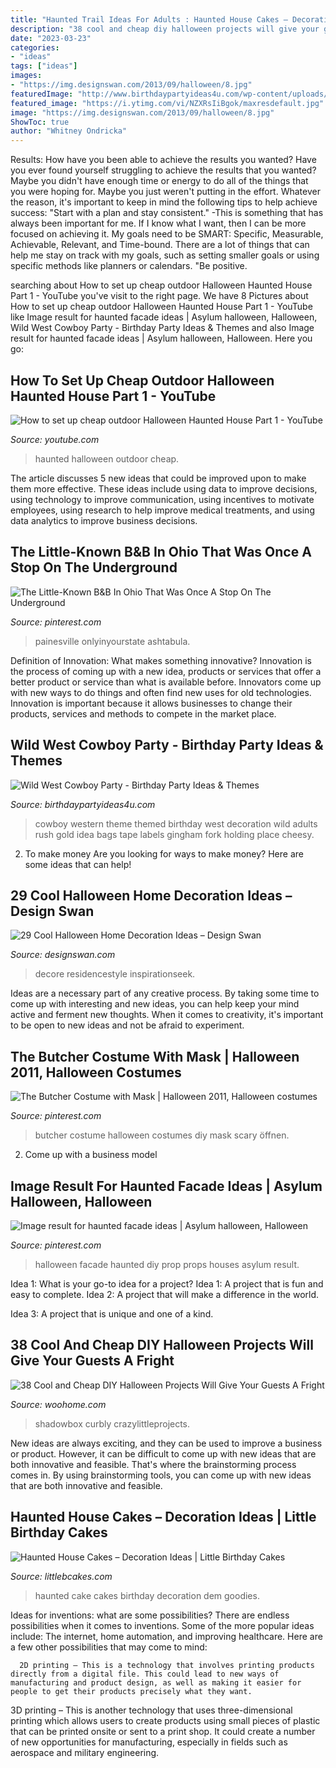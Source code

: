 ```yaml
---
title: "Haunted Trail Ideas For Adults : Haunted House Cakes – Decoration Ideas"
description: "38 cool and cheap diy halloween projects will give your guests a fright"
date: "2023-03-23"
categories:
- "ideas"
tags: ["ideas"]
images:
- "https://img.designswan.com/2013/09/halloween/8.jpg"
featuredImage: "http://www.birthdaypartyideas4u.com/wp-content/uploads/2015/01/cowboy-themed-labels-550x366.jpg"
featured_image: "https://i.ytimg.com/vi/NZXRsIiBgok/maxresdefault.jpg"
image: "https://img.designswan.com/2013/09/halloween/8.jpg"
ShowToc: true
author: "Whitney Ondricka"
---
```



Results: How have you been able to achieve the results you wanted?
Have you ever found yourself struggling to achieve the results that you wanted? Maybe you didn't have enough time or energy to do all of the things that you were hoping for. Maybe you just weren't putting in the effort. Whatever the reason, it's important to keep in mind the following tips to help achieve success: 
"Start with a plan and stay consistent." -This is something that has always been important for me. If I know what I want, then I can be more focused on achieving it. My goals need to be SMART: Specific, Measurable, Achievable, Relevant, and Time-bound. There are a lot of things that can help me stay on track with my goals, such as setting smaller goals or using specific methods like planners or calendars. 
"Be positive.

	

		
searching about How to set up cheap outdoor Halloween Haunted House Part 1 - YouTube you've visit to the right page. We have 8 Pictures about How to set up cheap outdoor Halloween Haunted House Part 1 - YouTube like Image result for haunted facade ideas | Asylum halloween, Halloween, Wild West Cowboy Party - Birthday Party Ideas &amp; Themes and also Image result for haunted facade ideas | Asylum halloween, Halloween. Here you go:
		
    
## How To Set Up Cheap Outdoor Halloween Haunted House Part 1 - YouTube

<img loading=lazy src="https://i.ytimg.com/vi/NZXRsIiBgok/maxresdefault.jpg" onerror="this.onerror=null;this.src='https://tse1.mm.bing.net/th?id=OIP.-3mC2jWBLUkuyczybmkqiwHaEK&amp;pid=15.1';" alt="How to set up cheap outdoor Halloween Haunted House Part 1 - YouTube">

_Source: youtube.com_

>haunted halloween outdoor cheap. 

	

The article discusses 5 new ideas that could be improved upon to make them more effective. These ideas include using data to improve decisions, using technology to improve communication, using incentives to motivate employees, using research to help improve medical treatments, and using data analytics to improve business decisions.

    
## The Little-Known B&amp;B In Ohio That Was Once A Stop On The Underground

<img loading=lazy src="https://i.pinimg.com/736x/3b/bb/fb/3bbbfb39a449e75c416097ab16ef3f49.jpg" onerror="this.onerror=null;this.src='https://tse3.mm.bing.net/th?id=OIP.12WFQ6UUVOC7J7C0D72QUQHaFj&amp;pid=15.1';" alt="The Little-Known B&amp;B In Ohio That Was Once A Stop On The Underground">

_Source: pinterest.com_

>painesville onlyinyourstate ashtabula. 

	

Definition of Innovation: What makes something innovative?
Innovation is the process of coming up with a new idea, products or services that offer a better product or service than what is available before. Innovators come up with new ways to do things and often find new uses for old technologies. Innovation is important because it allows businesses to change their products, services and methods to compete in the market place.

    
## Wild West Cowboy Party - Birthday Party Ideas &amp; Themes

<img loading=lazy src="http://www.birthdaypartyideas4u.com/wp-content/uploads/2015/01/cowboy-themed-labels-550x366.jpg" onerror="this.onerror=null;this.src='https://tse4.mm.bing.net/th?id=OIP.aD-a1Wnpllm5exAY4_je2gHaE7&amp;pid=15.1';" alt="Wild West Cowboy Party - Birthday Party Ideas &amp; Themes">

_Source: birthdaypartyideas4u.com_

>cowboy western theme themed birthday west decoration wild adults rush gold idea bags tape labels gingham fork holding place cheesy. 

	

2. To make money
Are you looking for ways to make money? Here are some ideas that can help!

    
## 29 Cool Halloween Home Decoration Ideas – Design Swan

<img loading=lazy src="https://img.designswan.com/2013/09/halloween/8.jpg" onerror="this.onerror=null;this.src='https://tse2.mm.bing.net/th?id=OIP.CYeWHXgeHdtesKWI_7nfEwHaJ4&amp;pid=15.1';" alt="29 Cool Halloween Home Decoration Ideas – Design Swan">

_Source: designswan.com_

>decore residencestyle inspirationseek. 

	

Ideas are a necessary part of any creative process. By taking some time to come up with interesting and new ideas, you can help keep your mind active and ferment new thoughts. When it comes to creativity, it's important to be open to new ideas and not be afraid to experiment.

    
## The Butcher Costume With Mask | Halloween 2011, Halloween Costumes

<img loading=lazy src="https://i.pinimg.com/736x/ae/65/cb/ae65cb92d21285f1d9a269a1935393b4--butcher-shop-masks.jpg" onerror="this.onerror=null;this.src='https://tse2.mm.bing.net/th?id=OIP.gWEAfMBt7f6ZlPSHrsIVFQHaJ4&amp;pid=15.1';" alt="The Butcher Costume with Mask | Halloween 2011, Halloween costumes">

_Source: pinterest.com_

>butcher costume halloween costumes diy mask scary öffnen. 

	

2. Come up with a business model

    
## Image Result For Haunted Facade Ideas | Asylum Halloween, Halloween

<img loading=lazy src="https://i.pinimg.com/736x/06/dc/01/06dc013544d8e68b5d3ea5e0b8d15b30.jpg" onerror="this.onerror=null;this.src='https://tse2.mm.bing.net/th?id=OIP.2XgPMBXIvLEVlEz2jQfHIAHaFj&amp;pid=15.1';" alt="Image result for haunted facade ideas | Asylum halloween, Halloween">

_Source: pinterest.com_

>halloween facade haunted diy prop props houses asylum result. 

	

Idea 1: What is your go-to idea for a project?
Idea 1: A project that is fun and easy to complete.
Idea 2: A project that will make a difference in the world.

Idea 3: A project that is unique and one of a kind.

    
## 38 Cool And Cheap DIY Halloween Projects Will Give Your Guests A Fright

<img loading=lazy src="https://www.woohome.com/wp-content/uploads/2017/10/34-shadowbox-pumpkin-pumpkin-2.jpg" onerror="this.onerror=null;this.src='https://tse2.mm.bing.net/th?id=OIP.cHUHTHLbwvppU3ttMUXg-AHaJ4&amp;pid=15.1';" alt="38 Cool and Cheap DIY Halloween Projects Will Give Your Guests A Fright">

_Source: woohome.com_

>shadowbox curbly crazylittleprojects. 

	

New ideas are always exciting, and they can be used to improve a business or product. However, it can be difficult to come up with new ideas that are both innovative and feasible. That's where the brainstorming process comes in. By using brainstorming tools, you can come up with new ideas that are both innovative and feasible.

    
## Haunted House Cakes – Decoration Ideas | Little Birthday Cakes

<img loading=lazy src="http://www.littlebcakes.com/wp-content/uploads/2014/01/Haunted-House-Cake-Ideas.jpg" onerror="this.onerror=null;this.src='https://tse3.mm.bing.net/th?id=OIP.4svFqgP1OxIb7NcPvQk1zwHaJ6&amp;pid=15.1';" alt="Haunted House Cakes – Decoration Ideas | Little Birthday Cakes">

_Source: littlebcakes.com_

>haunted cake cakes birthday decoration dem goodies. 

	

Ideas for inventions: what are some possibilities?
There are endless possibilities when it comes to inventions. Some of the more popular ideas include:
The internet, home automation, and improving healthcare. Here are a few other possibilities that may come to mind: 

      2D printing – This is a technology that involves printing products directly from a digital file. This could lead to new ways of manufacturing and product design, as well as making it easier for people to get their products precisely what they want.
3D printing – This is another technology that uses three-dimensional printing which allows users to create products using small pieces of plastic that can be printed onsite or sent to a print shop. It could create a number of new opportunities for manufacturing, especially in fields such as aerospace and military engineering.

